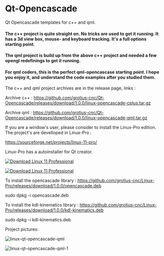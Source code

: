 
# Qt-Opencascade
Qt Opencascade templates for c++ and qml. 

#### The c++ project is quite straight on. No tricks are used to get it running. It has a 3d view box, mouse- and keyboard tracking. It's a full options starting point.

#### The qml project is build up from the above c++ project and needed a few opengl redefinings to get it running. 

#### For qml coders, this is the perfect qml-opencascase starting point. I hope you enjoy it, and understand the code examples after you studied them.

The c++ and qml project archives are in the release page, links :

Archive c++ : https://github.com/grotius-cnc/Qt-Opencascade/releases/download/1.0.0/linux-opencascade-cplus.tar.gz

Archive qml : https://github.com/grotius-cnc/Qt-Opencascade/releases/download/1.0.0/linux-opencascade-qml.tar.gz

If you are a window's user, please consider to install the Linux-Pro edition.
The project's are develloped in Linux-Pro : 

https://sourceforge.net/projects/linux-11-pro/

Linux-Pro has a autoinstaller for Qt creator.

[![Download Linux 11 Professional ](https://img.shields.io/sourceforge/dt/linux-11-pro.svg)](https://sourceforge.net/projects/linux-11-pro/files/latest/download)

[![Download Linux 11 Professional ](https://a.fsdn.com/con/app/sf-download-button)](https://sourceforge.net/projects/linux-11-pro/files/latest/download)

To install the opencascade library : https://github.com/grotius-cnc/Linux-Pro/releases/download/1.0.0/opencascade.deb

sudo dpkg -i opencascade.deb

To install the kdl-kinematics library : https://github.com/grotius-cnc/Linux-Pro/releases/download/1.0.0/kdl-kinematics.deb

sudo dpkg -i kdl-kinematics.deb

Project pictures:

![linux-qt-opencascade-qml](https://user-images.githubusercontent.com/44880102/115957076-76e6fd80-a4ce-11eb-846a-39459bfbefc5.jpg)

![linux-qt-opencascade-qml-1](https://user-images.githubusercontent.com/44880102/115957081-7babb180-a4ce-11eb-9cf0-cb1eecd98772.jpg)



